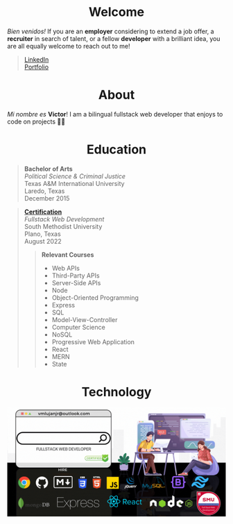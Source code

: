 <h1 style='font-weight: bold;' align='center'>
Welcome
</h1>

*Bien venidos!* If you are an **employer** considering to extend a job offer, a **recruiter** in search of talent, or a fellow **developer** with a brilliant idea, you are all equally welcome to reach out to me!  

> [LinkedIn](https://www.linkedin.com/in/vmlujanjr/)  
> [Portfolio](https://vmlujanjr.vercel.app/)  

<h1 style='text-align: center; font-weight: bold;'>
About
</h1>

*Mi nombre es* **Victor**! I am a bilingual fullstack web developer that enjoys to code on projects 👨‍💻

<h1 style='text-align: center; font-weight: bold;'>
Education
</h1>

> **Bachelor of Arts**  
> *Political Science & Criminal Justice*  
> Texas A&M International University  
> Laredo, Texas  
> December 2015

> [**Certification**](https://www.credly.com/badges/7b15a31c-4fb7-434d-ba42-83bab732e2cd/public_url)  
> *Fullstack Web Development*  
> South Methodist University  
> Plano, Texas  
> August 2022
> > **Relevant Courses**
> > - Web APIs
> > - Third-Party APIs
> > - Server-Side APIs
> > - Node
> > - Object-Oriented Programming
> > - Express
> > - SQL
> > - Model-View-Controller
> > - Computer Science
> > - NoSQL
> > - Progressive Web Application
> > - React
> > - MERN
> > - State

<h1 style='text-align: center; font-weight: bold;'>
Technology
</h1>

[![banner](assets/images/banner.gif)](https://www.linkedin.com/in/vmlujanjr/)